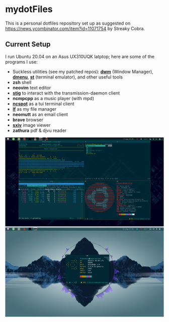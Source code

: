 # mydotFiles

This is a personal dotfiles repository set up as suggested on https://news.ycombinator.com/item?id=11071754 by Streaky Cobra.

## Current Setup

I run Ubuntu 20.04 on an Asus UX310UQK latptop; here are some of the programs I use:
- Suckless utilities (see my patched repos):  **[dwm](https://github.com/BachoSeven/dwm)** (Window Manager), **[dmenu](https://github.com/BachoSeven/dmenu)**, **[st](https://github.com/BachoSeven/st)** (terminal emulator), and other useful tools
- **zsh**  shell
- **neovim** text editor
- **[stig](https://github.com/rndusr/stig)** to interact with the transmission-daemon client
- **ncmpcpp** as a music player (with mpd)
- **[ncspot](https://github.com/hrkfdn/ncspot)** as a tui terminal client
- **[lf](https://github.com/gokcehan/lf)** as my file manager
- **neomutt** as an email client
- **brave** browser
- **[sxiv](https://github.com/muennich/sxiv)** image viewer
- **zathura** pdf & djvu reader


<img src="pics/screens/ricing/new_rice1.png" alt="screenshot"/>

<img src="pics/screens/ricing/new_rice-small.png" alt="pfetch"/>
